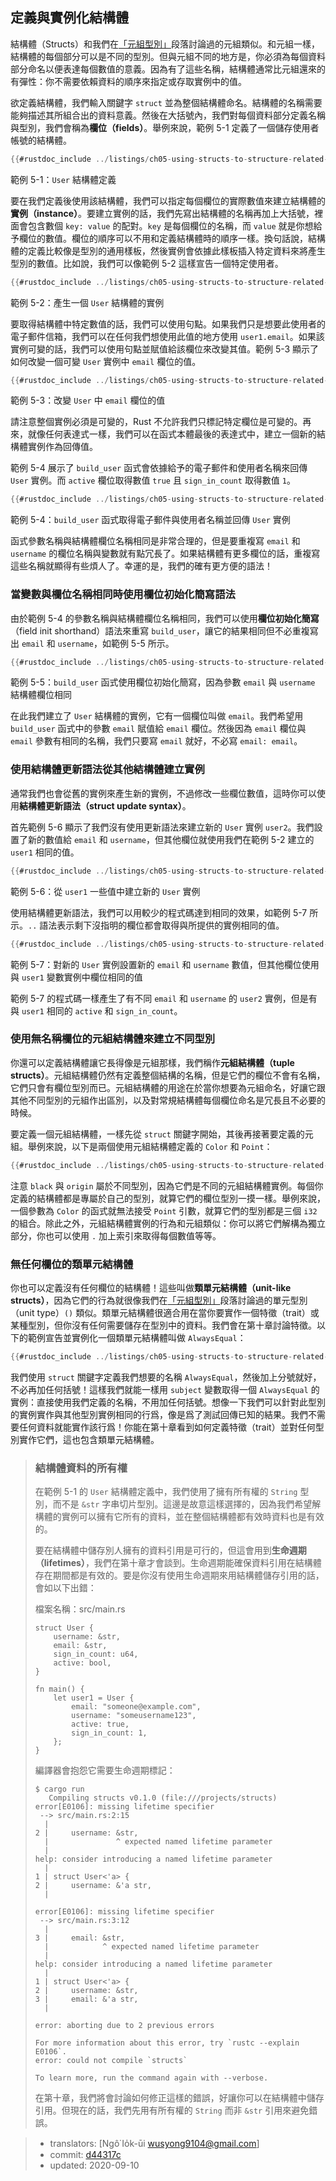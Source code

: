 ## 定義與實例化結構體

結構體（Structs）和我們在[「元組型別」][tuples]<!-- ignore -->段落討論過的元組類似。和元組一樣，結構體的每個部分可以是不同的型別。但與元組不同的地方是，你必須為每個資料部分命名以便表達每個數值的意義。因為有了這些名稱，結構體通常比元組還來的有彈性：你不需要依賴資料的順序來指定或存取實例中的值。

欲定義結構體，我們輸入關鍵字 `struct` 並為整個結構體命名。結構體的名稱需要能夠描述其所組合出的資料意義。然後在大括號內，我們對每個資料部分定義名稱與型別，我們會稱為**欄位（fields）**。舉例來說，範例 5-1 定義了一個儲存使用者帳號的結構體。

```rust
{{#rustdoc_include ../listings/ch05-using-structs-to-structure-related-data/listing-05-01/src/main.rs:here}}
```

<span class="caption">範例 5-1：`User` 結構體定義</span>

要在我們定義後使用該結構體，我們可以指定每個欄位的實際數值來建立結構體的**實例（instance）**。要建立實例的話，我們先寫出結構體的名稱再加上大括號，裡面會包含數個 `key: value` 的配對。`key` 是每個欄位的名稱，而 `value` 就是你想給予欄位的數值。欄位的順序可以不用和定義結構體時的順序一樣。換句話說，結構體的定義比較像是型別的通用樣板，然後實例會依據此樣板插入特定資料來將產生型別的數值。比如說，我們可以像範例 5-2 這樣宣告一個特定使用者。

```rust
{{#rustdoc_include ../listings/ch05-using-structs-to-structure-related-data/listing-05-02/src/main.rs:here}}
```

<span class="caption">範例 5-2：產生一個 `User` 結構體的實例</span>

要取得結構體中特定數值的話，我們可以使用句點。如果我們只是想要此使用者的電子郵件信箱，我們可以在任何我們想使用此值的地方使用 `user1.email`。如果該實例可變的話，我們可以使用句點並賦值給該欄位來改變其值。範例 5-3 顯示了如何改變一個可變 `User` 實例中 `email` 欄位的值。

```rust
{{#rustdoc_include ../listings/ch05-using-structs-to-structure-related-data/listing-05-03/src/main.rs:here}}
```

<span class="caption">範例 5-3：改變 `User` 中 `email` 欄位的值</span>

請注意整個實例必須是可變的，Rust 不允許我們只標記特定欄位是可變的。再來，就像任何表達式一樣，我們可以在函式本體最後的表達式中，建立一個新的結構體實例作為回傳值。

範例 5-4 展示了 `build_user` 函式會依據給予的電子郵件和使用者名稱來回傳 `User` 實例。而 `active` 欄位取得數值 `true` 且 `sign_in_count` 取得數值 `1`。

```rust
{{#rustdoc_include ../listings/ch05-using-structs-to-structure-related-data/listing-05-04/src/main.rs:here}}
```

<span class="caption">範例 5-4：`build_user` 函式取得電子郵件與使用者名稱並回傳 `User` 實例</span>

函式參數名稱與結構體欄位名稱相同是非常合理的，但是要重複寫 `email` 和 `username` 的欄位名稱與變數就有點冗長了。如果結構體有更多欄位的話，重複寫這些名稱就顯得有些煩人了。幸運的是，我們的確有更方便的語法！

### 當變數與欄位名稱相同時使用欄位初始化簡寫語法

由於範例 5-4 的參數名稱與結構體欄位名稱相同，我們可以使用**欄位初始化簡寫**（field init shorthand）語法來重寫 `build_user`，讓它的結果相同但不必重複寫出 `email` 和 `username`，如範例 5-5 所示。

```rust
{{#rustdoc_include ../listings/ch05-using-structs-to-structure-related-data/listing-05-05/src/main.rs:here}}
```

<span class="caption">範例 5-5：`build_user` 函式使用欄位初始化簡寫，因為參數 `email` 與 `username` 結構體欄位相同</span>

在此我們建立了 `User` 結構體的實例，它有一個欄位叫做 `email`。我們希望用 `build_user` 函式中的參數 `email` 賦值給 `email` 欄位。然後因為 `email` 欄位與 `email` 參數有相同的名稱，我們只要寫 `email` 就好，不必寫 `email: email`。

### 使用結構體更新語法從其他結構體建立實例

通常我們也會從舊的實例來產生新的實例，不過修改一些欄位數值，這時你可以使用**結構體更新語法（struct update syntax）**。

首先範例 5-6 顯示了我們沒有使用更新語法來建立新的 `User` 實例 `user2`。我們設置了新的數值給 `email` 和 `username`，但其他欄位就使用我們在範例 5-2 建立的 `user1` 相同的值。

```rust
{{#rustdoc_include ../listings/ch05-using-structs-to-structure-related-data/listing-05-06/src/main.rs:here}}
```

<span class="caption">範例 5-6：從 `user1` 一些值中建立新的 `User` 實例</span>

使用結構體更新語法，我們可以用較少的程式碼達到相同的效果，如範例 5-7 所示。`..` 語法表示剩下沒指明的欄位都會取得與所提供的實例相同的值。

```rust
{{#rustdoc_include ../listings/ch05-using-structs-to-structure-related-data/listing-05-07/src/main.rs:here}}
```

<span class="caption">範例 5-7：對新的 `User` 實例設置新的 `email` 和 `username` 數值，但其他欄位使用與 `user1` 變數實例中欄位相同的值</span>

範例 5-7 的程式碼一樣產生了有不同 `email` 和 `username` 的 `user2` 實例，但是有與 `user1` 相同的 `active` 和 `sign_in_count`。

### 使用無名稱欄位的元組結構體來建立不同型別

你還可以定義結構體讓它長得像是元組那樣，我們稱作**元組結構體（tuple structs）**。元組結構體仍然有定義整個結構的名稱，但是它們的欄位不會有名稱，它們只會有欄位型別而已。元組結構體的用途在於當你想要為元組命名，好讓它跟其他不同型別的元組作出區別，以及對常規結構體每個欄位命名是冗長且不必要的時候。

要定義一個元組結構體，一樣先從 `struct` 關鍵字開始，其後再接著要定義的元組。舉例來說，以下是兩個使用元組結構體定義的 `Color` 和 `Point`：

```rust
{{#rustdoc_include ../listings/ch05-using-structs-to-structure-related-data/no-listing-01-tuple-structs/src/main.rs:here}}
```

注意 `black` 與 `origin` 屬於不同型別，因為它們是不同的元組結構體實例。每個你定義的結構體都是專屬於自己的型別，就算它們的欄位型別一摸一樣。舉例來說，一個參數為 `Color` 的函式就無法接受 `Point` 引數，就算它們的型別都是三個 `i32` 的組合。除此之外，元組結構體實例的行為和元組類似：你可以將它們解構為獨立部分，你也可以使用 `.` 加上索引來取得每個數值等等。

### 無任何欄位的類單元結構體

你也可以定義沒有任何欄位的結構體！這些叫做**類單元結構體（unit-like structs）**，因為它們的行為就很像我們在[「元組型別」][tuples]<!-- ignore -->段落討論過的單元型別（unit type）`()` 類似。類單元結構體很適合用在當你要實作一個特徵（trait）或某種型別，但你沒有任何需要儲存在型別中的資料。我們會在第十章討論特徵。以下的範例宣告並實例化一個類單元結構體叫做 `AlwaysEqual`：

```rust
{{#rustdoc_include ../listings/ch05-using-structs-to-structure-related-data/no-listing-04-unit-like-structs/src/main.rs:here}}
```

我們使用 `struct` 關鍵字定義我們想要的名稱 `AlwaysEqual`，然後加上分號就好，不必再加任何括號！這樣我們就能一樣用 `subject` 變數取得一個 `AlwaysEqual` 的實例：直接使用我們定義的名稱，不用加任何括號。想像一下我們可以針對此型別的實例實作與其他型別實例相同的行爲，像是爲了測試回傳已知的結果。我們不需要任何資料就能實作該行爲！你能在第十章看到如何定義特徵（trait）並對任何型別實作它們，這也包含類單元結構體。

> ### 結構體資料的所有權
>
> 在範例 5-1 的 `User` 結構體定義中，我們使用了擁有所有權的 `String` 型別，而不是 `&str` 字串切片型別。這邊是故意這樣選擇的，因為我們希望解構體的實例可以擁有它所有的資料，並在整個結構體都有效時資料也是有效的。
>
> 要在結構體中儲存別人擁有的資料引用是可行的，但這會用到**生命週期（lifetimes）**，我們在第十章才會談到。生命週期能確保資料引用在結構體存在期間都是有效的。要是你沒有使用生命週期來用結構體儲存引用的話，會如以下出錯：
>
> <span class="filename">檔案名稱：src/main.rs</span>
>
> <!-- CAN'T EXTRACT SEE https://github.com/rust-lang/mdBook/issues/1127 -->
>
> ```rust,ignore,does_not_compile
> struct User {
>     username: &str,
>     email: &str,
>     sign_in_count: u64,
>     active: bool,
> }
>
> fn main() {
>     let user1 = User {
>         email: "someone@example.com",
>         username: "someusername123",
>         active: true,
>         sign_in_count: 1,
>     };
> }
> ```
>
> 編譯器會抱怨它需要生命週期標記：
>
> ```console
> $ cargo run
>    Compiling structs v0.1.0 (file:///projects/structs)
> error[E0106]: missing lifetime specifier
>  --> src/main.rs:2:15
>   |
> 2 |     username: &str,
>   |               ^ expected named lifetime parameter
>   |
> help: consider introducing a named lifetime parameter
>   |
> 1 | struct User<'a> {
> 2 |     username: &'a str,
>   |
>
> error[E0106]: missing lifetime specifier
>  --> src/main.rs:3:12
>   |
> 3 |     email: &str,
>   |            ^ expected named lifetime parameter
>   |
> help: consider introducing a named lifetime parameter
>   |
> 1 | struct User<'a> {
> 2 |     username: &str,
> 3 |     email: &'a str,
>   |
>
> error: aborting due to 2 previous errors
>
> For more information about this error, try `rustc --explain E0106`.
> error: could not compile `structs`
>
> To learn more, run the command again with --verbose.
> ```
>
> 在第十章，我們將會討論如何修正這樣的錯誤，好讓你可以在結構體中儲存引用。但現在的話，我們先用有所有權的 `String` 而非 `&str` 引用來避免錯誤。

<!-- manual-regeneration
for the error above
after running update-rustc.sh:
pbcopy < listings/ch05-using-structs-to-structure-related-data/no-listing-02-reference-in-struct/output.txt
paste above
add `> ` before every line -->

[tuples]: ch03-02-data-types.html#元組型別

> - translators: [Ngô͘ Io̍k-ūi <wusyong9104@gmail.com>]
> - commit: [d44317c](https://github.com/rust-lang/book/blob/d44317c3122b44fb713aba66cc295dee3453b24b/src/ch05-01-defining-structs.md)
> - updated: 2020-09-10
